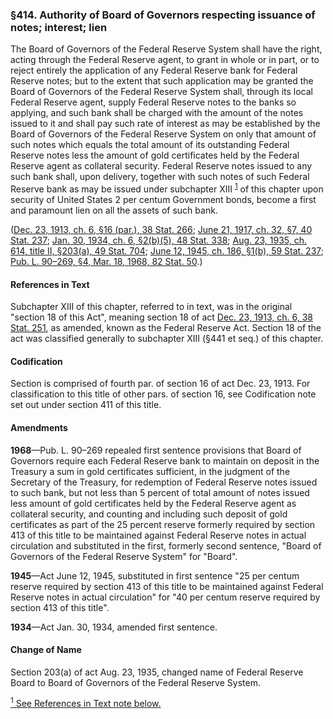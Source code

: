 ### §414. Authority of Board of Governors respecting issuance of notes; interest; lien ###

The Board of Governors of the Federal Reserve System shall have the right, acting through the Federal Reserve agent, to grant in whole or in part, or to reject entirely the application of any Federal Reserve bank for Federal Reserve notes; but to the extent that such application may be granted the Board of Governors of the Federal Reserve System shall, through its local Federal Reserve agent, supply Federal Reserve notes to the banks so applying, and such bank shall be charged with the amount of the notes issued to it and shall pay such rate of interest as may be established by the Board of Governors of the Federal Reserve System on only that amount of such notes which equals the total amount of its outstanding Federal Reserve notes less the amount of gold certificates held by the Federal Reserve agent as collateral security. Federal Reserve notes issued to any such bank shall, upon delivery, together with such notes of such Federal Reserve bank as may be issued under subchapter XIII <sup><a href="#414_1_target" name="414_1">1</a></sup> of this chapter upon security of United States 2 per centum Government bonds, become a first and paramount lien on all the assets of such bank.

([Dec. 23, 1913, ch. 6, §16 (par.), 38 Stat. 266](/statviewer.htm?volume=38&page=266); [June 21, 1917, ch. 32, §7, 40 Stat. 237](/statviewer.htm?volume=40&page=237); [Jan. 30, 1934, ch. 6, §2(b)(5), 48 Stat. 338](/statviewer.htm?volume=48&page=338); [Aug. 23, 1935, ch. 614, title II, §203(a), 49 Stat. 704](/statviewer.htm?volume=49&page=704); [June 12, 1945, ch. 186, §1(b), 59 Stat. 237](/statviewer.htm?volume=59&page=237); [Pub. L. 90–269, §4, Mar. 18, 1968, 82 Stat. 50](/statviewer.htm?volume=82&page=50).)

#### References in Text ####

Subchapter XIII of this chapter, referred to in text, was in the original "section 18 of this Act", meaning section 18 of act [Dec. 23, 1913, ch. 6, 38 Stat. 251](/statviewer.htm?volume=38&page=251), as amended, known as the Federal Reserve Act. Section 18 of the act was classified generally to subchapter XIII (§441 et seq.) of this chapter.

#### Codification ####

Section is comprised of fourth par. of section 16 of act Dec. 23, 1913. For classification to this title of other pars. of section 16, see Codification note set out under section 411 of this title.

#### Amendments ####

**1968**—Pub. L. 90–269 repealed first sentence provisions that Board of Governors require each Federal Reserve bank to maintain on deposit in the Treasury a sum in gold certificates sufficient, in the judgment of the Secretary of the Treasury, for redemption of Federal Reserve notes issued to such bank, but not less than 5 percent of total amount of notes issued less amount of gold certificates held by the Federal Reserve agent as collateral security, and counting and including such deposit of gold certificates as part of the 25 percent reserve formerly required by section 413 of this title to be maintained against Federal Reserve notes in actual circulation and substituted in the first, formerly second sentence, "Board of Governors of the Federal Reserve System" for "Board".

**1945**—Act June 12, 1945, substituted in first sentence "25 per centum reserve required by section 413 of this title to be maintained against Federal Reserve notes in actual circulation" for "40 per centum reserve required by section 413 of this title".

**1934**—Act Jan. 30, 1934, amended first sentence.

#### Change of Name ####

Section 203(a) of act Aug. 23, 1935, changed name of Federal Reserve Board to Board of Governors of the Federal Reserve System.

[<sup>1</sup> See References in Text note below.](#414_1)